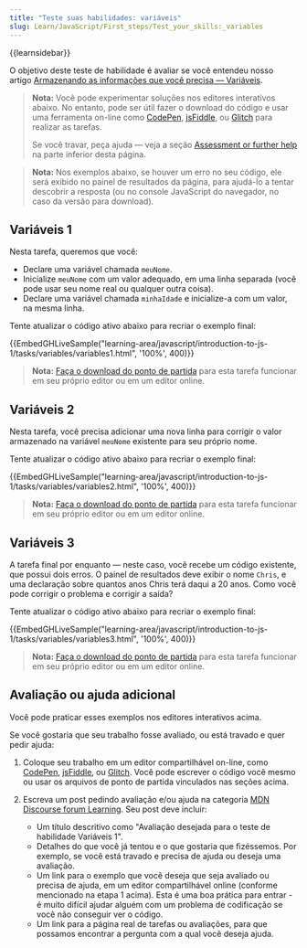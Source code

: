 ```yaml
---
title: "Teste suas habilidades: variáveis"
slug: Learn/JavaScript/First_steps/Test_your_skills:_variables
---
```


{{learnsidebar}}

O objetivo deste teste de habilidade é avaliar se você entendeu nosso artigo [Armazenando as informações que você precisa — Variáveis](/pt-BR/docs/Learn/JavaScript/First_steps/Vari%C3%A1veis).

> **Nota:** Você pode experimentar soluções nos editores interativos abaixo. No entanto, pode ser útil fazer o download do código e usar uma ferramenta on-line como [CodePen](https://codepen.io/), [jsFiddle](https://jsfiddle.net/), ou [Glitch](https://glitch.com/) para realizar as tarefas.
>
> Se você travar, peça ajuda — veja a seção [Assessment or further help](#assessment_or_further_help) na parte inferior desta página.

> **Nota:** Nos exemplos abaixo, se houver um erro no seu código, ele será exibido no painel de resultados da página, para ajudá-lo a tentar descobrir a resposta (ou no console JavaScript do navegador, no caso da versão para download).

## Variáveis 1

Nesta tarefa, queremos que você:

- Declare uma variável chamada `meuNome`.
- Inicialize `meuNome` com um valor adequado, em uma linha separada (você pode usar seu nome real ou qualquer outra coisa).
- Declare uma variável chamada `minhaIdade` e inicialize-a com um valor, na mesma linha.

Tente atualizar o código ativo abaixo para recriar o exemplo final:

{{EmbedGHLiveSample("learning-area/javascript/introduction-to-js-1/tasks/variables/variables1.html", '100%', 400)}}

> **Nota:** [Faça o download do ponto de partida](https://github.com/mdn/learning-area/blob/master/javascript/introduction-to-js-1/tasks/variables/variables1-download.html) para esta tarefa funcionar em seu próprio editor ou em um editor online.

## Variáveis 2

Nesta tarefa, você precisa adicionar uma nova linha para corrigir o valor armazenado na variável `meuNome` existente para seu próprio nome.

Tente atualizar o código ativo abaixo para recriar o exemplo final:

{{EmbedGHLiveSample("learning-area/javascript/introduction-to-js-1/tasks/variables/variables2.html", '100%', 400)}}

> **Nota:** [Faça o download do ponto de partida](https://github.com/mdn/learning-area/blob/master/javascript/introduction-to-js-1/tasks/variables/variables2-download.html) para esta tarefa funcionar em seu próprio editor ou em um editor online.

## Variáveis 3

A tarefa final por enquanto — neste caso, você recebe um código existente, que possui dois erros. O painel de resultados deve exibir o nome `Chris`, e uma declaração sobre quantos anos Chris terá daqui a 20 anos. Como você pode corrigir o problema e corrigir a saída?

Tente atualizar o código ativo abaixo para recriar o exemplo final:

{{EmbedGHLiveSample("learning-area/javascript/introduction-to-js-1/tasks/variables/variables3.html", '100%', 400)}}

> **Nota:** [Faça o download do ponto de partida](https://github.com/mdn/learning-area/blob/master/javascript/introduction-to-js-1/tasks/variables/variables3-download.html) para esta tarefa funcionar em seu próprio editor ou em um editor online.

## Avaliação ou ajuda adicional

Você pode praticar esses exemplos nos editores interativos acima.

Se você gostaria que seu trabalho fosse avaliado, ou está travado e quer pedir ajuda:

1. Coloque seu trabalho em um editor compartilhável on-line, como [CodePen](https://codepen.io/), [jsFiddle](https://jsfiddle.net/), ou [Glitch](https://glitch.com/). Você pode escrever o código você mesmo ou usar os arquivos de ponto de partida vinculados nas seções acima.
2. Escreva um post pedindo avaliação e/ou ajuda na categoria [MDN Discourse forum Learning](https://discourse.mozilla.org/c/mdn/learn). Seu post deve incluir:

   - Um título descritivo como "Avaliação desejada para o teste de habilidade Variáveis 1".
   - Detalhes do que você já tentou e o que gostaria que fizéssemos. Por exemplo, se você está travado e precisa de ajuda ou deseja uma avaliação.
   - Um link para o exemplo que você deseja que seja avaliado ou precisa de ajuda, em um editor compartilhável online (conforme mencionado na etapa 1 acima). Esta é uma boa prática para entrar - é muito difícil ajudar alguém com um problema de codificação se você não conseguir ver o código.
   - Um link para a página real de tarefas ou avaliações, para que possamos encontrar a pergunta com a qual você deseja ajuda.
